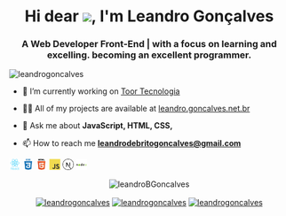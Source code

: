 <h1 align="center">Hi dear <img src="https://raw.githubusercontent.com/kaueMarques/kaueMarques/master/hi.gif" width="30px">, I'm Leandro Gonçalves</h1>
<h3 align="center">A Web Developer Front-End |
with a focus on learning and excelling. becoming an excellent programmer.</h3>
<p align="left"> <img src="https://komarev.com/ghpvc/?username=leandroBGoncalves" alt="leandrogoncalves" /> </p>

- 🔭 I’m currently working on [Toor Tecnologia](https://toor.com.br/)

- 👨‍💻 All of my projects are available at [leandro.goncalves.net.br](https://github.com/leandroBGoncalves)

- 💬 Ask me about **JavaScript, HTML, CSS,**

- 📫 How to reach me **leandrodebritogoncalves@gmail.com**

<p align="left">
<img src="https://raw.githubusercontent.com/devicons/devicon/master/icons/react/react-original-wordmark.svg" alt="react" width="20" height="20"/>
<img src="https://raw.githubusercontent.com/devicons/devicon/master/icons/css3/css3-plain-wordmark.svg" alt="css3"  width="20" height="20"/>
<img src="https://raw.githubusercontent.com/devicons/devicon/master/icons/html5/html5-original-wordmark.svg" alt="html5"  width="20" height="20"/>
<img src="https://raw.githubusercontent.com/devicons/devicon/master/icons/javascript/javascript-original.svg" alt="javascript" width="20" height="20"/>
<img src="https://raw.githubusercontent.com/devicons/devicon/master/icons/nextjs/nextjs-line.svg" alt="nextjs" width="20" height="20"/>
<img src="https://raw.githubusercontent.com/devicons/devicon/master/icons/nodejs/nodejs-original-wordmark.svg" alt="nodejs" width="20" height="20"/></p><p align="center">
<img src="https://github-readme-stats.vercel.app/api?username=leandroBGoncalves&show_icons=true" alt="leandroBGoncalves"/> 
</p>

<p align="center">
<a href="https://www.linkedin.com/in/leandro-de-brito-gon%C3%A7alves-540232ba/" target="blank"><img align="center" src="https://cdn.jsdelivr.net/npm/simple-icons@3.0.1/icons/linkedin.svg" alt="leandrogoncalves" height="20" width="20" /></a>
<a href="https://www.facebook.com/leandro.debritogoncalves" target="blank"><img align="center" src="https://cdn.jsdelivr.net/npm/simple-icons@3.0.1/icons/facebook.svg" alt="leandrogoncalves" height="20" width="20" /></a>
<a href="https://www.instagram.com/leandro_goncalves25/" target="blank"><img align="center" src="https://cdn.jsdelivr.net/npm/simple-icons@3.0.1/icons/instagram.svg" alt="leandrogoncalves" height="20" width="20" /></a>
</p>



